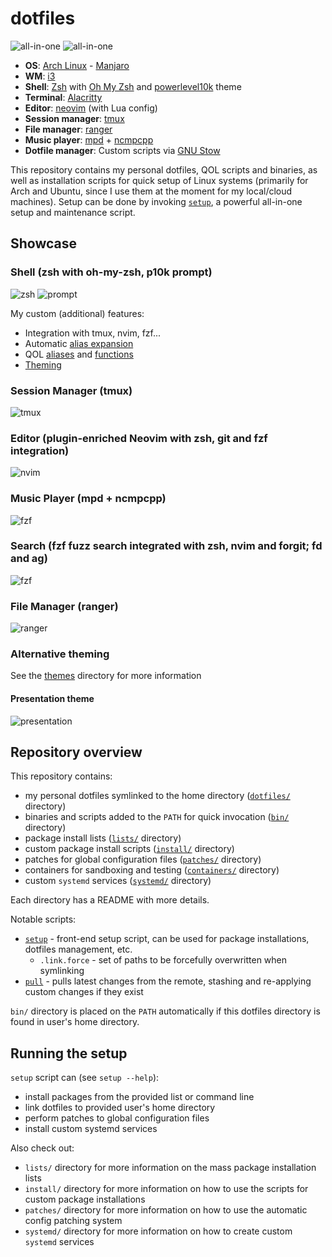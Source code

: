 # dotfiles

![all-in-one](screenshots/desktop.png)
![all-in-one](screenshots/all-in-one.png)

- **OS**: [Arch Linux](https://archlinux.org/) - [Manjaro](https://manjaro.org/)
- **WM**: [i3](https://i3wm.org/)
- **Shell**: [Zsh](https://www.zsh.org/) with [Oh My Zsh](https://ohmyz.sh/) and [powerlevel10k](https://github.com/romkatv/powerlevel10k) theme
- **Terminal**: [Alacritty](https://github.com/alacritty/alacritty)
- **Editor**: [neovim](https://neovim.io/) (with Lua config)
- **Session manager**: [tmux](https://github.com/tmux/tmux/wiki)
- **File manager**: [ranger](https://github.com/ranger/ranger)
- **Music player**: [mpd](https://www.musicpd.org/) + [ncmpcpp](https://github.com/ncmpcpp/ncmpcpp)
- **Dotfile manager**: Custom scripts via [GNU Stow](https://www.gnu.org/software/stow/)

This repository contains my personal dotfiles, QOL scripts and binaries, as well as installation scripts for quick setup of Linux systems (primarily for Arch and Ubuntu, since I use them at the moment for my local/cloud machines). Setup can be done by invoking [`setup`](setup), a powerful all-in-one setup and maintenance script. 


## Showcase

### Shell (zsh with oh-my-zsh, p10k prompt)
![zsh](screenshots/zsh.png)
![prompt](screenshots/prompt.png)

My custom (additional) features:
- Integration with tmux, nvim, fzf...
- Automatic [alias expansion](dotfiles/.zshrc)
- QOL [aliases](dotfiles/.aliases.zsh) and [functions](bin)
- [Theming](dotfiles/themes)

### Session Manager (tmux)
![tmux](screenshots/tmux.png)

### Editor (plugin-enriched Neovim with zsh, git and fzf integration)
![nvim](screenshots/nvim.png)

### Music Player (mpd + ncmpcpp)
![fzf](screenshots/ncmpcpp.png)

### Search (fzf fuzz search integrated with zsh, nvim and forgit; fd and ag)
![fzf](screenshots/fzf.png)

### File Manager (ranger)
![ranger](screenshots/ranger.png)

### Alternative theming
See the [themes](dotfiles/themes) directory for more information

#### Presentation theme
![presentation](screenshots/theming.png)


## Repository overview

This repository contains:
- my personal dotfiles symlinked to the home directory ([`dotfiles/`](dotfiles) directory)
- binaries and scripts added to the `PATH` for quick invocation ([`bin/`](bin) directory)
- package install lists ([`lists/`](lists) directory)
- custom package install scripts ([`install/`](install) directory)
- patches for global configuration files ([`patches/`](patches) directory)
- containers for sandboxing and testing ([`containers/`](containers) directory)
- custom `systemd` services ([`systemd/`](systemd) directory)

Each directory has a README with more details.

Notable scripts:
- [`setup`](setup) - front-end setup script, can be used for package installations, dotfiles management, etc.
    - `.link.force` - set of paths to be forcefully overwritten when symlinking
- [`pull`](pull) - pulls latest changes from the remote, stashing and re-applying custom changes if they exist

`bin/` directory is placed on the `PATH` automatically if this dotfiles directory is found in user's home directory.


## Running the setup

`setup` script can (see `setup --help`):
- install packages from the provided list or command line
- link dotfiles to provided user's home directory
- perform patches to global configuration files
- install custom systemd services

Also check out:
- `lists/` directory for more information on the mass package installation lists
- `install/` directory for more information on how to use the scripts for custom package installations
- `patches/` directory for more information on how to use the automatic config patching system
- `systemd/` directory for more information on how to create custom `systemd` services

